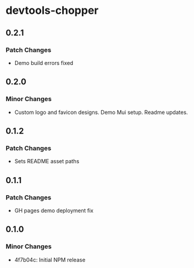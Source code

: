 # devtools-chopper

## 0.2.1

### Patch Changes

- Demo build errors fixed

## 0.2.0

### Minor Changes

- Custom logo and favicon designs. Demo Mui setup. Readme updates.

## 0.1.2

### Patch Changes

- Sets README asset paths

## 0.1.1

### Patch Changes

- GH pages demo deployment fix

## 0.1.0

### Minor Changes

- 4f7b04c: Initial NPM release
